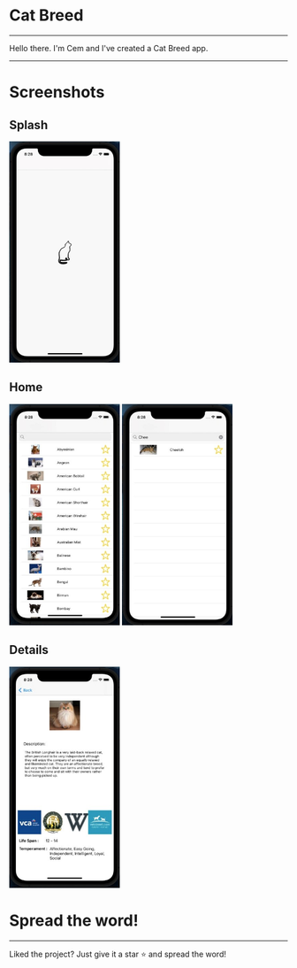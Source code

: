 # Cat Breed
------------------------------
Hello there. I'm Cem and I've created a Cat Breed app.

------------------------------------------------------------------------------------
# Screenshots

Splash
-----------------------------------
<img src="screen/splash.jpeg" width="200" height="400">





Home
-----------------------------
<img src="screen/home.jpeg" width="200" height="400">           <img src="screen/search.jpeg" width="200" height="400">




Details
----------------------
<img src="screen/details.jpeg" width="200" height="400">


# Spread the word!
-----------------------------------
Liked the project? Just give it a star :star: and spread the word!
